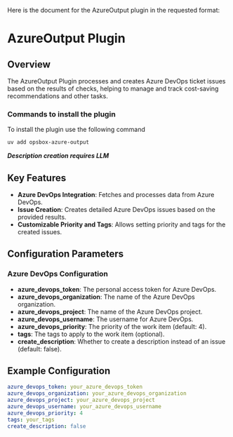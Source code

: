 Here is the document for the AzureOutput plugin in the requested format:

# AzureOutput Plugin

## Overview

The AzureOutput Plugin processes and creates Azure DevOps ticket issues based on the results of checks, helping to manage and track cost-saving recommendations and other tasks.

### Commands to install the plugin

To install the plugin use the following command
```bash
uv add opsbox-azure-output
```

***Description creation requires LLM***

## Key Features

- **Azure DevOps Integration**: Fetches and processes data from Azure DevOps.
- **Issue Creation**: Creates detailed Azure DevOps issues based on the provided results.
- **Customizable Priority and Tags**: Allows setting priority and tags for the created issues.

## Configuration Parameters

### Azure DevOps Configuration

- **azure_devops_token**: The personal access token for Azure DevOps.
- **azure_devops_organization**: The name of the Azure DevOps organization.
- **azure_devops_project**: The name of the Azure DevOps project.
- **azure_devops_username**: The username for Azure DevOps.
- **azure_devops_priority**: The priority of the work item (default: 4).
- **tags**: The tags to apply to the work item (optional).
- **create_description**: Whether to create a description instead of an issue (default: false).


## Example Configuration

```yaml
azure_devops_token: your_azure_devops_token
azure_devops_organization: your_azure_devops_organization
azure_devops_project: your_azure_devops_project
azure_devops_username: your_azure_devops_username
azure_devops_priority: 4
tags: your_tags
create_description: false
```